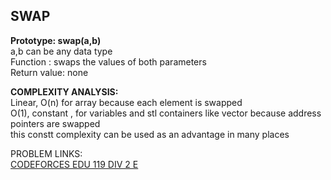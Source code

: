 SWAP
---
**Prototype: swap(a,b)** \
a,b can be any data type \
Function : swaps the values of both parameters \
Return value: none

**COMPLEXITY ANALYSIS:** \
Linear, O(n) for array because each element is swapped \
O(1), constant , for variables and stl containers like vector because address pointers are swapped \
this constt complexity can be used as an advantage in many places


PROBLEM LINKS:\
[CODEFORCES EDU 119 DIV 2 E](https://codeforces.com/contest/1620/problem/E)
